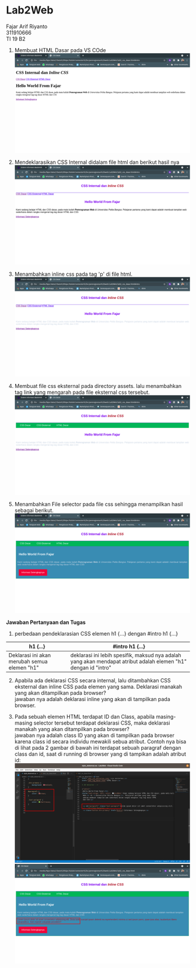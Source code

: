 # Lab2Web

Fajar Arif Riyanto  
311910666  
TI 19 B2

1. Membuat HTML Dasar pada VS COde  
   ![gambar1](assets/1.png)  

2. Mendeklarasikan CSS Internal didalam file html dan berikut hasil nya
    ![gambar1](assets/2.png)

3. Menambahkan inline css pada tag 'p' di file html.
    ![gambar1](assets/3.png)

4. Membuat file css eksternal pada directory assets. lalu menambahkan tag link yang mengarah pada file eksternal css tersebut.
     ![gambar1](assets/4.png)

5. Menambahkan File selector pada file css sehingga menampilkan hasil sebagai berikut.
    ![gambar1](assets/5.png)


**Jawaban Pertanyaan dan Tugas**

1. perbedaan pendeklarasian CSS elemen h1 {...} dengan #intro h1 {...}  

| h1 {...}  | #intro h1 {...} |
| ----- | --- |
|   Deklarasi ini akan merubah semua elemen "h1" | deklarasi ini lebih spesifik, maksud nya adalah yang akan mendapat atribut adalah elemen "h1" dengan id "intro"   |


2. Apabila ada deklarasi CSS secara internal, lalu ditambahkan CSS eksternal dan inline CSS pada
elemen yang sama. Deklarasi manakah yang akan ditampilkan pada browser?  
    jawaban nya adalah deklarasi inline yang akan di tampilkan pada browser.

3. Pada sebuah elemen HTML terdapat ID dan Class, apabila masing-masing selector tersebut
terdapat deklarasi CSS, maka deklarasi manakah yang akan ditampilkan pada browser?  
    jawaban nya adalah class ID yang akan di tampilkan pada browser karena class id secara individu mewakili sebua atribut.
    Contoh nya bisa di lihat pada 2 gambar di bawah ini terdapat sebuah paragraf dengan class dan id, saat di running di browser yang di tampikan adalah atribut id:
![gambar1](assets/6.png)  
![gambar1](assets/7.png)

